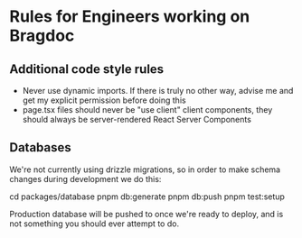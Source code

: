 # Rules for Engineers working on Bragdoc

## Additional code style rules

- Never use dynamic imports. If there is truly no other way, advise me and get my explicit permission before doing this
- page.tsx files should never be "use client" client components, they should always be server-rendered React Server Components

## Databases

We're not currently using drizzle migrations, so in order to make schema changes during development we do this:

cd packages/database
pnpm db:generate
pnpm db:push
pnpm test:setup

Production database will be pushed to once we're ready to deploy, and is not something you should ever attempt to do.
